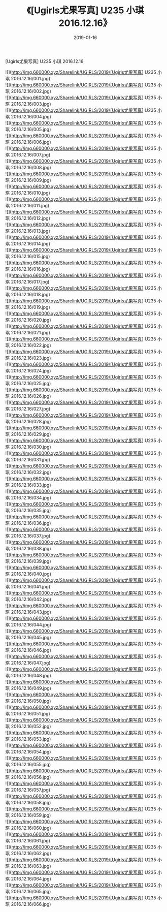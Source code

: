 ﻿---
layout: post
title:  《[Ugirls尤果写真] U235 小琪 2016.12.16》
date:   2019-01-16
img: http://img.660000.xyz/Sharelink/UGIRLS/2019/[Ugirls尤果写真] U235 小琪 2016.12.16/000.jpg
categories: [美女, 清纯, 唯美]
---

[Ugirls尤果写真] U235 小琪 2016.12.16

 ![](http://img.660000.xyz/Sharelink/UGIRLS/2019/[Ugirls尤果写真] U235 小琪 2016.12.16/001.jpg) <br>![](http://img.660000.xyz/Sharelink/UGIRLS/2019/[Ugirls尤果写真] U235 小琪 2016.12.16/002.jpg) <br>![](http://img.660000.xyz/Sharelink/UGIRLS/2019/[Ugirls尤果写真] U235 小琪 2016.12.16/003.jpg) <br>![](http://img.660000.xyz/Sharelink/UGIRLS/2019/[Ugirls尤果写真] U235 小琪 2016.12.16/004.jpg) <br>![](http://img.660000.xyz/Sharelink/UGIRLS/2019/[Ugirls尤果写真] U235 小琪 2016.12.16/005.jpg) <br>![](http://img.660000.xyz/Sharelink/UGIRLS/2019/[Ugirls尤果写真] U235 小琪 2016.12.16/006.jpg) <br>![](http://img.660000.xyz/Sharelink/UGIRLS/2019/[Ugirls尤果写真] U235 小琪 2016.12.16/007.jpg) <br>![](http://img.660000.xyz/Sharelink/UGIRLS/2019/[Ugirls尤果写真] U235 小琪 2016.12.16/008.jpg) <br>![](http://img.660000.xyz/Sharelink/UGIRLS/2019/[Ugirls尤果写真] U235 小琪 2016.12.16/009.jpg) <br>![](http://img.660000.xyz/Sharelink/UGIRLS/2019/[Ugirls尤果写真] U235 小琪 2016.12.16/010.jpg) <br>![](http://img.660000.xyz/Sharelink/UGIRLS/2019/[Ugirls尤果写真] U235 小琪 2016.12.16/011.jpg) <br>![](http://img.660000.xyz/Sharelink/UGIRLS/2019/[Ugirls尤果写真] U235 小琪 2016.12.16/012.jpg) <br>![](http://img.660000.xyz/Sharelink/UGIRLS/2019/[Ugirls尤果写真] U235 小琪 2016.12.16/013.jpg) <br>![](http://img.660000.xyz/Sharelink/UGIRLS/2019/[Ugirls尤果写真] U235 小琪 2016.12.16/014.jpg) <br>![](http://img.660000.xyz/Sharelink/UGIRLS/2019/[Ugirls尤果写真] U235 小琪 2016.12.16/015.jpg) <br>![](http://img.660000.xyz/Sharelink/UGIRLS/2019/[Ugirls尤果写真] U235 小琪 2016.12.16/016.jpg) <br>![](http://img.660000.xyz/Sharelink/UGIRLS/2019/[Ugirls尤果写真] U235 小琪 2016.12.16/017.jpg) <br>![](http://img.660000.xyz/Sharelink/UGIRLS/2019/[Ugirls尤果写真] U235 小琪 2016.12.16/018.jpg) <br>![](http://img.660000.xyz/Sharelink/UGIRLS/2019/[Ugirls尤果写真] U235 小琪 2016.12.16/019.jpg) <br>![](http://img.660000.xyz/Sharelink/UGIRLS/2019/[Ugirls尤果写真] U235 小琪 2016.12.16/020.jpg) <br>![](http://img.660000.xyz/Sharelink/UGIRLS/2019/[Ugirls尤果写真] U235 小琪 2016.12.16/021.jpg) <br>![](http://img.660000.xyz/Sharelink/UGIRLS/2019/[Ugirls尤果写真] U235 小琪 2016.12.16/022.jpg) <br>![](http://img.660000.xyz/Sharelink/UGIRLS/2019/[Ugirls尤果写真] U235 小琪 2016.12.16/023.jpg) <br>![](http://img.660000.xyz/Sharelink/UGIRLS/2019/[Ugirls尤果写真] U235 小琪 2016.12.16/024.jpg) <br>![](http://img.660000.xyz/Sharelink/UGIRLS/2019/[Ugirls尤果写真] U235 小琪 2016.12.16/025.jpg) <br>![](http://img.660000.xyz/Sharelink/UGIRLS/2019/[Ugirls尤果写真] U235 小琪 2016.12.16/026.jpg) <br>![](http://img.660000.xyz/Sharelink/UGIRLS/2019/[Ugirls尤果写真] U235 小琪 2016.12.16/027.jpg) <br>![](http://img.660000.xyz/Sharelink/UGIRLS/2019/[Ugirls尤果写真] U235 小琪 2016.12.16/028.jpg) <br>![](http://img.660000.xyz/Sharelink/UGIRLS/2019/[Ugirls尤果写真] U235 小琪 2016.12.16/029.jpg) <br>![](http://img.660000.xyz/Sharelink/UGIRLS/2019/[Ugirls尤果写真] U235 小琪 2016.12.16/030.jpg) <br>![](http://img.660000.xyz/Sharelink/UGIRLS/2019/[Ugirls尤果写真] U235 小琪 2016.12.16/031.jpg) <br>![](http://img.660000.xyz/Sharelink/UGIRLS/2019/[Ugirls尤果写真] U235 小琪 2016.12.16/032.jpg) <br>![](http://img.660000.xyz/Sharelink/UGIRLS/2019/[Ugirls尤果写真] U235 小琪 2016.12.16/033.jpg) <br>![](http://img.660000.xyz/Sharelink/UGIRLS/2019/[Ugirls尤果写真] U235 小琪 2016.12.16/034.jpg) <br>![](http://img.660000.xyz/Sharelink/UGIRLS/2019/[Ugirls尤果写真] U235 小琪 2016.12.16/035.jpg) <br>![](http://img.660000.xyz/Sharelink/UGIRLS/2019/[Ugirls尤果写真] U235 小琪 2016.12.16/036.jpg) <br>![](http://img.660000.xyz/Sharelink/UGIRLS/2019/[Ugirls尤果写真] U235 小琪 2016.12.16/037.jpg) <br>![](http://img.660000.xyz/Sharelink/UGIRLS/2019/[Ugirls尤果写真] U235 小琪 2016.12.16/038.jpg) <br>![](http://img.660000.xyz/Sharelink/UGIRLS/2019/[Ugirls尤果写真] U235 小琪 2016.12.16/039.jpg) <br>![](http://img.660000.xyz/Sharelink/UGIRLS/2019/[Ugirls尤果写真] U235 小琪 2016.12.16/040.jpg) <br>![](http://img.660000.xyz/Sharelink/UGIRLS/2019/[Ugirls尤果写真] U235 小琪 2016.12.16/041.jpg) <br>![](http://img.660000.xyz/Sharelink/UGIRLS/2019/[Ugirls尤果写真] U235 小琪 2016.12.16/042.jpg) <br>![](http://img.660000.xyz/Sharelink/UGIRLS/2019/[Ugirls尤果写真] U235 小琪 2016.12.16/043.jpg) <br>![](http://img.660000.xyz/Sharelink/UGIRLS/2019/[Ugirls尤果写真] U235 小琪 2016.12.16/044.jpg) <br>![](http://img.660000.xyz/Sharelink/UGIRLS/2019/[Ugirls尤果写真] U235 小琪 2016.12.16/045.jpg) <br>![](http://img.660000.xyz/Sharelink/UGIRLS/2019/[Ugirls尤果写真] U235 小琪 2016.12.16/046.jpg) <br>![](http://img.660000.xyz/Sharelink/UGIRLS/2019/[Ugirls尤果写真] U235 小琪 2016.12.16/047.jpg) <br>![](http://img.660000.xyz/Sharelink/UGIRLS/2019/[Ugirls尤果写真] U235 小琪 2016.12.16/048.jpg) <br>![](http://img.660000.xyz/Sharelink/UGIRLS/2019/[Ugirls尤果写真] U235 小琪 2016.12.16/049.jpg) <br>![](http://img.660000.xyz/Sharelink/UGIRLS/2019/[Ugirls尤果写真] U235 小琪 2016.12.16/050.jpg) <br>![](http://img.660000.xyz/Sharelink/UGIRLS/2019/[Ugirls尤果写真] U235 小琪 2016.12.16/051.jpg) <br>![](http://img.660000.xyz/Sharelink/UGIRLS/2019/[Ugirls尤果写真] U235 小琪 2016.12.16/052.jpg) <br>![](http://img.660000.xyz/Sharelink/UGIRLS/2019/[Ugirls尤果写真] U235 小琪 2016.12.16/053.jpg) <br>![](http://img.660000.xyz/Sharelink/UGIRLS/2019/[Ugirls尤果写真] U235 小琪 2016.12.16/054.jpg) <br>![](http://img.660000.xyz/Sharelink/UGIRLS/2019/[Ugirls尤果写真] U235 小琪 2016.12.16/055.jpg) <br>![](http://img.660000.xyz/Sharelink/UGIRLS/2019/[Ugirls尤果写真] U235 小琪 2016.12.16/056.jpg) <br>![](http://img.660000.xyz/Sharelink/UGIRLS/2019/[Ugirls尤果写真] U235 小琪 2016.12.16/057.jpg) <br>![](http://img.660000.xyz/Sharelink/UGIRLS/2019/[Ugirls尤果写真] U235 小琪 2016.12.16/058.jpg) <br>![](http://img.660000.xyz/Sharelink/UGIRLS/2019/[Ugirls尤果写真] U235 小琪 2016.12.16/059.jpg) <br>![](http://img.660000.xyz/Sharelink/UGIRLS/2019/[Ugirls尤果写真] U235 小琪 2016.12.16/060.jpg) <br>![](http://img.660000.xyz/Sharelink/UGIRLS/2019/[Ugirls尤果写真] U235 小琪 2016.12.16/061.jpg) <br>![](http://img.660000.xyz/Sharelink/UGIRLS/2019/[Ugirls尤果写真] U235 小琪 2016.12.16/062.jpg) <br>![](http://img.660000.xyz/Sharelink/UGIRLS/2019/[Ugirls尤果写真] U235 小琪 2016.12.16/063.jpg) <br>![](http://img.660000.xyz/Sharelink/UGIRLS/2019/[Ugirls尤果写真] U235 小琪 2016.12.16/064.jpg) <br>![](http://img.660000.xyz/Sharelink/UGIRLS/2019/[Ugirls尤果写真] U235 小琪 2016.12.16/065.jpg) <br>![](http://img.660000.xyz/Sharelink/UGIRLS/2019/[Ugirls尤果写真] U235 小琪 2016.12.16/066.jpg) <br>